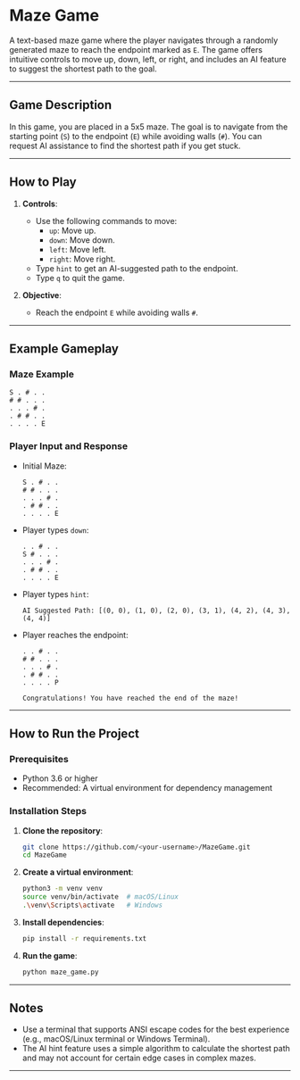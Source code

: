# Maze Game

A text-based maze game where the player navigates through a randomly generated maze to reach the endpoint marked as `E`. The game offers intuitive controls to move up, down, left, or right, and includes an AI feature to suggest the shortest path to the goal.

---

## Game Description

In this game, you are placed in a 5x5 maze. The goal is to navigate from the starting point (`S`) to the endpoint (`E`) while avoiding walls (`#`). You can request AI assistance to find the shortest path if you get stuck.

---

## How to Play

1. **Controls**:

   - Use the following commands to move:
     - `up`: Move up.
     - `down`: Move down.
     - `left`: Move left.
     - `right`: Move right.
   - Type `hint` to get an AI-suggested path to the endpoint.
   - Type `q` to quit the game.

2. **Objective**:
   - Reach the endpoint `E` while avoiding walls `#`.

---

## Example Gameplay

### **Maze Example**

```plaintext
S . # . .
# # . . .
. . . # .
. # # . .
. . . . E
```

### **Player Input and Response**

- Initial Maze:

  ```plaintext
  S . # . .
  # # . . .
  . . . # .
  . # # . .
  . . . . E
  ```

- Player types `down`:

  ```plaintext
  . . # . .
  S # . . .
  . . . # .
  . # # . .
  . . . . E
  ```

- Player types `hint`:

  ```plaintext
  AI Suggested Path: [(0, 0), (1, 0), (2, 0), (3, 1), (4, 2), (4, 3), (4, 4)]
  ```

- Player reaches the endpoint:

  ```plaintext
  . . # . .
  # # . . .
  . . . # .
  . # # . .
  . . . . P

  Congratulations! You have reached the end of the maze!
  ```

---

## How to Run the Project

### Prerequisites

- Python 3.6 or higher
- Recommended: A virtual environment for dependency management

### Installation Steps

1. **Clone the repository**:

   ```bash
   git clone https://github.com/<your-username>/MazeGame.git
   cd MazeGame
   ```

2. **Create a virtual environment**:

   ```bash
   python3 -m venv venv
   source venv/bin/activate  # macOS/Linux
   .\venv\Scripts\activate   # Windows
   ```

3. **Install dependencies**:

   ```bash
   pip install -r requirements.txt
   ```

4. **Run the game**:
   ```bash
   python maze_game.py
   ```

---

## Notes

- Use a terminal that supports ANSI escape codes for the best experience (e.g., macOS/Linux terminal or Windows Terminal).
- The AI hint feature uses a simple algorithm to calculate the shortest path and may not account for certain edge cases in complex mazes.

---
